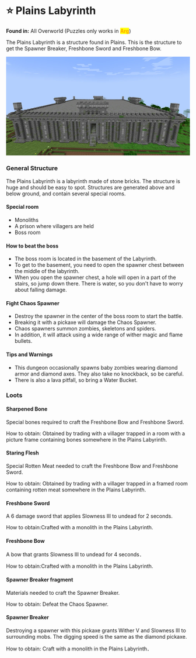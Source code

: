 # ⭐ Plains Labyrinth

**Found in:** All Overworld (Puzzles only works in <mark style="color:orange;">**Arg**</mark>)

The Plains Labyrinth is a structure found in Plains. This is the structure to get the Spawner Breaker, Freshbone Sword and Freshbone Bow.

![](<../../../.gitbook/assets/image (241).png>)

### General Structure

The Plains Labyrinth is a labyrinth made of stone bricks. The structure is huge and should be easy to spot. Structures are generated above and below ground, and contain several special rooms.

#### Special room

* Monoliths
* A prison where villagers are held
* Boss room

#### How to beat the boss

* The boss room is located in the basement of the Labyrinth.
* To get to the basement, you need to open the spawner chest between the middle of the labyrinth.
* When you open the spawner chest, a hole will open in a part of the stairs, so jump down there. There is water, so you don't have to worry about falling damage.

#### Fight Chaos Spawner

* Destroy the spawner in the center of the boss room to start the battle.
* Breaking it with a pickaxe will damage the Chaos Spawner.
* Chaos spawners summon zombies, skeletons and spiders.
* In addition, it will attack using a wide range of wither magic and flame bullets.

#### Tips and Warnings

* This dungeon occasionally spawns baby zombies wearing diamond armor and diamond axes. They also take no knockback, so be careful.
* There is also a lava pitfall, so bring a Water Bucket.

### Loots

#### Sharpened Bone

Special bones required to craft the Freshbone Bow and Freshbone Sword.

How to obtain: Obtained by trading with a villager trapped in a room with a picture frame containing bones somewhere in the Plains Labyrinth.

#### Staring Flesh

Special Rotten Meat needed to craft the Freshbone Bow and Freshbone Sword.

How to obtain: Obtained by trading with a villager trapped in a framed room containing rotten meat somewhere in the Plains Labyrinth.

#### Freshbone Sword

A 6 damage sword that applies Slowness III to undead for 2 seconds.

How to obtain:Crafted with a monolith in the Plains Labyrinth.

#### Freshbone Bow

A bow that grants Slowness III to undead for 4 seconds．

How to obtain:Crafted with a monolith in the Plains Labyrinth.

#### Spawner Breaker fragment

Materials needed to craft the Spawner Breaker.

How to obtain: Defeat the Chaos Spawner.

#### Spawner Breaker

Destroying a spawner with this pickaxe grants Wither V and Slowness III to surrounding mobs. The digging speed is the same as the diamond pickaxe.

How to obtain: Craft with a monolith in the Plains Labyrinth．
